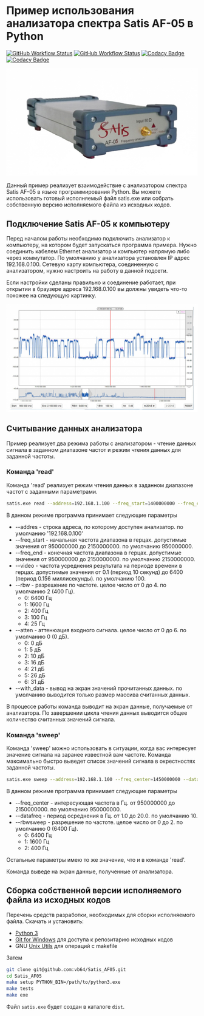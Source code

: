 # Пример использования анализатора спектра Satis AF-05 в Python
[![GitHub Workflow Status](https://img.shields.io/github/workflow/status/vb64/Satis_AF05/satis%20pep257?label=Pep257&style=plastic)](https://github.com/vb64/Satis_AF05/actions?query=workflow%3A%22satis+pep257%22)
[![GitHub Workflow Status](https://img.shields.io/github/workflow/status/vb64/Satis_AF05/satis%20tests?label=Python%203.6%203.7%203.8%203.9%203.10&style=plastic)](https://github.com/vb64/Satis_AF05/actions?query=workflow%3A%22satis+tests%22)
[![Codacy Badge](https://app.codacy.com/project/badge/Grade/df385d9214b94778b22c630c7d4baefa)](https://www.codacy.com/gh/vb64/Satis_AF05/dashboard?utm_source=github.com&amp;utm_medium=referral&amp;utm_content=vb64/Satis_AF05&amp;utm_campaign=Badge_Grade)
[![Codacy Badge](https://app.codacy.com/project/badge/Coverage/df385d9214b94778b22c630c7d4baefa)](https://www.codacy.com/gh/vb64/Satis_AF05/dashboard?utm_source=github.com&utm_medium=referral&utm_content=vb64/Satis_AF05&utm_campaign=Badge_Coverage)

[![Satis AF-05](/img/device.jpg)](http://www.satis-tl.ru/products/oborudovanie-sistem-upravleniya-i-kontrolya-setey-sputnikovoy-svyazi/analizator-chastotnyy-af-4/)

Данный пример реализует взаимодействие с анализатором спектра Satis AF-05 в языке программирования Python.
Вы можете использовать готовый исполняемый файл satis.exe или собрать собственную версию исполняемого файла из исходных кодов.

## Подключение Satis AF-05 к компьютеру

Перед началом работы необходимо подключить анализатор к компьютеру, на котором будет запускаться программа примера.
Нужно соединить кабелем Ethernet анализатор и компьютер напрямую либо через коммутатор.
По умолчанию у анализатора установлен IP адрес 192.168.0.100. Сетевую карту компьютера, соединенную с анализатором, нужно настроить на работу в данной подсети.

Если настройки сделаны правильно и соединение работает, при открытии в браузере адреса 192.168.0.100 вы должны увидеть что-то похожее на следующую картинку.

![Веб-интерфейс](/img/browser.jpg)

## Считывание данных анализатора

Пример реализует два режима работы с анализатором - чтение данных сигнала в заданном диапазоне частот и режим чтения данных для заданной частоты.

### Команда 'read'

Команда 'read' реализует режим чтения данных в заданном диапазоне частот с заданными параметрами.

```bash
satis.exe read --address=192.168.1.100 --freq_start=1400000000 --freq_end=1400330000 --video=50 --rbw=0 --atten=0 --with_data
```

В данном режиме программа принимает следующие параметры

- --addres - строка адреса, по которому доступен анализатор. по умолчанию '192.168.0.100'
- --freq_start - начальная частота диапазона в герцах. допустимые значения от 950000000 до 2150000000. по умолчанию 950000000.
- --freq_end - конечная частота диапазона в герцах. допустимые значения от 950000000 до 2150000000. по умолчанию 2150000000.
- --video - частота усреднения результата на периоде времени в герцах. допустимые значения от 0.1 (период 10 секунд) до 6400 (период 0.156 миллисекунды). по умолчанию 100.
- --rbw - разрешение по частоте. целое число от 0 до 4. по умолчанию 2 (400 Гц).
    - 0: 6400 Гц
    - 1: 1600 Гц
    - 2: 400 Гц
    - 3: 100 Гц
    - 4: 25 Гц
- --atten - аттенюация входного сигнала. целое число от 0 до 6. по умолчанию 0 (0 дБ).
    - 0: 0 дБ
    - 1: 5 дБ
    - 2: 10 дБ
    - 3: 16 дБ
    - 4: 21 дБ
    - 5: 26 дБ
    - 6: 31 дБ
- --with_data - вывод на экран значений прочитанных данных. по умолчанию выводится только размер массива считанных данных.

В процессе работы команда выводит на экран данные, получаемые от анализатора. По завершении цикла чтения данных выводится общее количество считанных значений сигнала.

### Команда 'sweep'

Команда 'sweep' можно использовать в ситуации, когда вас интересует значение сигнала на заранее известной вам частоте.
Команда максимально быстро выведет список значений сигнала в окрестностях заданной частоты.

```bash
satis.exe sweep --address=192.168.1.100 --freq_center=1450000000 --datafreq=10 --rbwsweep=0 --atten=0
```

В данном режиме программа принимает следующие параметры

- --freq_center - интересующая частота в Гц. от 950000000 до 2150000000. по умолчанию 950000000.
- --datafreq - период осреднения в Гц. от 1.0 до 20.0. по умолчанию 10.
- --rbwsweep - разрешение по частоте. целое число от 0 до 2. по умолчанию 0 (6400 Гц).
    - 0: 6400 Гц
    - 1: 1600 Гц
    - 2: 400 Гц

Остальные параметры имею то же значение, что и в команде 'read'.

Команда выведе на экран данные, полученные от анализатора.

## Сборка собственной версии исполняемого файла из исходных кодов

Перечень средств разработки, необходимых для сборки исполняемого файла. Скачать и установить:

- [Python 3](https://www.python.org/downloads/release/python-3810/)
- [Git for Windows](https://git-scm.com/download/win) для доступа к репозитарию исходных кодов
- GNU [Unix Utils](http://unxutils.sourceforge.net/) для операций с makefile

Затем

```bash
git clone git@github.com:vb64/Satis_AF05.git
cd Satis_AF05
make setup PYTHON_BIN=/path/to/python3.exe
make tests
make exe
```

Файл `satis.exe` будет создан в каталоге `dist`.
